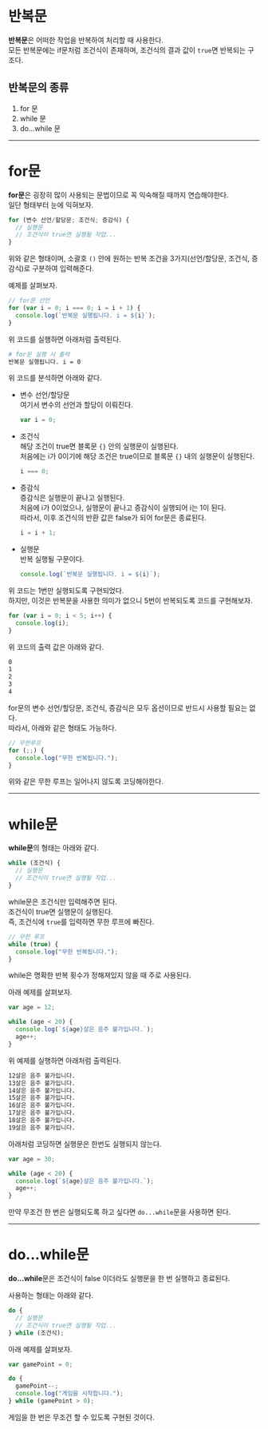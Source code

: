 # 반복문
**반복문**은 어떠한 작업을 반복하여 처리할 때 사용한다.  
모든 반복문에는 if문처럼 조건식이 존재하며, 조건식의 결과 값이 ```true```면 반복되는 구조다.

## 반복문의 종류
1. for 문
2. while 문
3. do...while 문

---

# for문
**for문**은 굉장히 많이 사용되는 문법이므로 꼭 익숙해질 때까지 연습해야한다.  
일단 형태부터 눈에 익혀보자.

```js
for (변수 선언/할당문; 조건식; 증감식) {
  // 실행문
  // 조건식이 true면 실행될 작업...
}
```

위와 같은 형태이며, 소괄호 ```()``` 안에 원하는 반복 조건을 3가지(선언/할당문, 조건식, 증감식)로 구분하여 입력해준다.

예제를 살펴보자.
```js
// for문 선언
for (var i = 0; i === 0; i = i + 1) {
  console.log(`반복문 실행됩니다. i = ${i}`);
}
```

위 코드를 실행하면 아래처럼 출력된다.
```sh
# for문 실행 시 출력
반복문 실행됩니다. i = 0
```

위 코드를 분석하면 아래와 같다.
* 변수 선언/할당문  
  여기서 변수의 선언과 할당이 이뤄진다.
  ```js
  var i = 0;
  ```
* 조건식  
  해당 조건이 true면 블록문 ```{}``` 안의 실행문이 실행된다.  
  처음에는 i가 0이기에 해당 조건은 true이므로 블록문 ```{}``` 내의 실행문이 실행된다.
  ```js
  i === 0;
  ```
* 증감식  
  증감식은 실행문이 끝나고 실행된다.  
  처음에 i가 0이었으나, 실행문이 끝나고 증감식이 실행되어 i는 1이 된다.  
  따라서, 이후 조건식의 반환 값은 false가 되어 for문은 종료된다.
  ```js
  i = i + 1;
  ```
* 실행문  
  반복 실행될 구문이다.
  ```js
  console.log(`반복문 실행됩니다. i = ${i}`);
  ```

위 코드는 1번만 실행되도록 구현되었다.  
하지만, 이것은 반복문을 사용한 의미가 없으니 5번이 반복되도록 코드를 구현해보자.

```js
for (var i = 0; i < 5; i++) {
  console.log(i);
}
```

위 코드의 출력 값은 아래와 같다.
```sh
0
1
2
3
4
```

for문의 변수 선언/할당문, 조건식, 증감식은 모두 옵션이므로 반드시 사용할 필요는 없다.  
따라서, 아래와 같은 형태도 가능하다.

```js
// 무한루프
for (;;) {
  console.log("무한 반복됩니다.");
}
```

위와 같은 무한 루프는 일어나지 않도록 코딩해야한다.  

---

# while문
**while문**의 형태는 아래와 같다.

```js
while (조건식) {
  // 실행문
  // 조건식이 true면 실행될 작업...
}
```

while문은 조건식만 입력해주면 된다.  
조건식이 true면 실행문이 실행된다.  
즉, 조건식에 ```true```를 입력하면 무한 루프에 빠진다.

```js
// 무한 루프
while (true) {
  console.log("무한 반복됩니다.");
}
```

while은 명확한 반복 횟수가 정해져있지 않을 때 주로 사용된다.  

아래 예제를 살펴보자.

```js
var age = 12;

while (age < 20) {
  console.log(`${age}살은 음주 불가입니다.`);
  age++;
}
```

위 예제를 실행하면 아래처럼 출력된다.
```sh
12살은 음주 불가입니다.
13살은 음주 불가입니다.
14살은 음주 불가입니다.
15살은 음주 불가입니다.
16살은 음주 불가입니다.
17살은 음주 불가입니다.
18살은 음주 불가입니다.
19살은 음주 불가입니다.
```

아래처럼 코딩하면 실행문은 한번도 실행되지 않는다.

```js
var age = 30;

while (age < 20) {
  console.log(`${age}살은 음주 불가입니다.`);
  age++;
}
```

만약 무조건 한 번은 실행되도록 하고 싶다면 ```do...while```문을 사용하면 된다. 

---

# do...while문
**do...while**문은 조건식이 false 이더라도 실행문을 한 번 실행하고 종료된다.

사용하는 형태는 아래와 같다.
```js
do {
  // 실행문
  // 조건식이 true면 실행될 작업...
} while (조건식);
```

아래 예제를 살펴보자.

```js
var gamePoint = 0;

do {
  gamePoint--;
  console.log("게임을 시작합니다.");
} while (gamePoint > 0);
```

게임을 한 번은 무조건 할 수 있도록 구현된 것이다.  
